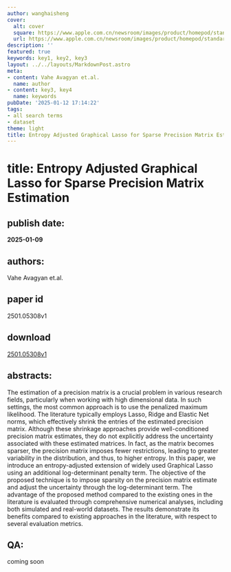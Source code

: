 ```yaml
---
author: wanghaisheng
cover:
  alt: cover
  square: https://www.apple.com.cn/newsroom/images/product/homepod/standard/Apple-HomePod-hero-230118_big.jpg.large_2x.jpg
  url: https://www.apple.com.cn/newsroom/images/product/homepod/standard/Apple-HomePod-hero-230118_big.jpg.large_2x.jpg
description: ''
featured: true
keywords: key1, key2, key3
layout: ../../layouts/MarkdownPost.astro
meta:
- content: Vahe Avagyan et.al.
  name: author
- content: key3, key4
  name: keywords
pubDate: '2025-01-12 17:14:22'
tags:
- all search terms
- dataset
theme: light
title: Entropy Adjusted Graphical Lasso for Sparse Precision Matrix Estimation
---
```


# title: Entropy Adjusted Graphical Lasso for Sparse Precision Matrix Estimation 
## publish date: 
**2025-01-09** 
## authors: 
  Vahe Avagyan et.al. 
## paper id
2501.05308v1
## download
[2501.05308v1](http://arxiv.org/abs/2501.05308v1)
## abstracts:
The estimation of a precision matrix is a crucial problem in various research fields, particularly when working with high dimensional data. In such settings, the most common approach is to use the penalized maximum likelihood. The literature typically employs Lasso, Ridge and Elastic Net norms, which effectively shrink the entries of the estimated precision matrix. Although these shrinkage approaches provide well-conditioned precision matrix estimates, they do not explicitly address the uncertainty associated with these estimated matrices. In fact, as the matrix becomes sparser, the precision matrix imposes fewer restrictions, leading to greater variability in the distribution, and thus, to higher entropy. In this paper, we introduce an entropy-adjusted extension of widely used Graphical Lasso using an additional log-determinant penalty term. The objective of the proposed technique is to impose sparsity on the precision matrix estimate and adjust the uncertainty through the log-determinant term. The advantage of the proposed method compared to the existing ones in the literature is evaluated through comprehensive numerical analyses, including both simulated and real-world datasets. The results demonstrate its benefits compared to existing approaches in the literature, with respect to several evaluation metrics.
## QA:
coming soon
